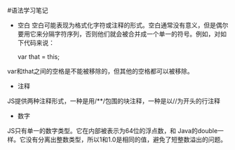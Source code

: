 #语法学习笔记
- 空白
空白可能表现为格式化字符或注释的形式。空白通常没有意义，但是偶尔要用它来分隔字符序列，否则他们就会被合并成一个单一的符号。例如，对如下代码来说：

    var that = this;

var和that之间的空格是不能被移除的，但其他的空格都可以被移除。

- 注释

JS提供两种注释形式，一种是用/**/包围的块注释，一种是以//为开头的行注释

- 数字

JS只有单一的数字类型。它在内部被表示为64位的浮点数，和 Java的double一样。它没有分离出整数类型，所以1和1.0是相同的值，避免了短整数溢出的问题。
